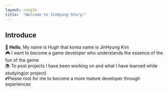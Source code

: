 ```yaml
---
layout: single
title:  "Welcome to JinHyung Story!"
---
```


## Introduce

🤗 **Hello**, My name is Hugh that korea name is JinHyung Kim <br>
🎮 I want to become a game developer who understands the essence of the fun of the genre <br>
📚 To post projects I have been working on and what I have learned while studying(or project) <br>
💕Please root for me to become a more mature developer through experiences <br>
